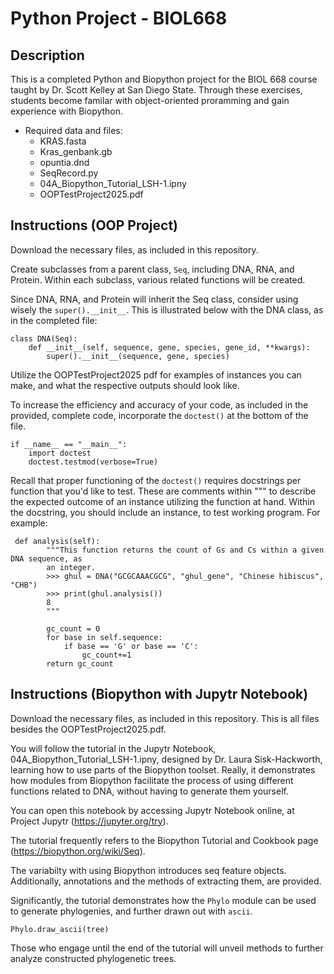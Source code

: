# Python Project - BIOL668
## Description
This is a completed Python and Biopython project for the BIOL 668 course taught by Dr. Scott Kelley at San Diego State. Through these exercises, students become familar with object-oriented proramming and gain experience with Biopython.
- Required data and files:
  - KRAS.fasta
  - Kras_genbank.gb
  - opuntia.dnd
  - SeqRecord.py
  - 04A_Biopython_Tutorial_LSH-1.ipny
  - OOPTestProject2025.pdf
    

## Instructions (OOP Project)
Download the necessary files, as included in this repository.

Create subclasses from a parent class, ``Seq``, including DNA, RNA, and Protein. Within each subclass, various related functions will be created.

Since DNA, RNA, and Protein will inherit the Seq class, consider using wisely the ``super().__init__``. This is illustrated below with the DNA class, as in the completed file: 

```
class DNA(Seq):
    def __init__(self, sequence, gene, species, gene_id, **kwargs):
        super().__init__(sequence, gene, species)
```

Utilize the OOPTestProject2025 pdf for examples of instances you can make, and what the respective outputs should look like.

To increase the efficiency and accuracy of your code, as included in the provided, complete code, incorporate the ``doctest()`` at the bottom of the file. 

```
if __name__ == "__main__":
    import doctest
    doctest.testmod(verbose=True)
```

Recall that proper functioning of the ``doctest()`` requires docstrings per function that you'd like to test. These are comments within """ to describe the expected outcome of an instance utilizing the function at hand. Within the docstring, you should include an instance, to test working program. For example:

```
 def analysis(self):
        """This function returns the count of Gs and Cs within a given DNA sequence, as
        an integer.
        >>> ghul = DNA("GCGCAAACGCG", "ghul_gene", "Chinese hibiscus", "CHB")
        >>> print(ghul.analysis())
        8
        """
        
        gc_count = 0
        for base in self.sequence:
            if base == 'G' or base == 'C':
                gc_count+=1
        return gc_count
```

## Instructions (Biopython with Jupytr Notebook)

Download the necessary files, as included in this repository. This is all files besides the OOPTestProject2025.pdf.

You will follow the tutorial in the Jupytr Notebook, 04A_Biopython_Tutorial_LSH-1.ipny, designed by Dr. Laura Sisk-Hackworth, learning how to use parts of the Biopython toolset. Really, it demonstrates how modules from Biopython facilitate the process of using different functions related to DNA, without having to generate them yourself. 

You can open this notebook by accessing Jupytr Notebook online, at Project Jupytr (https://jupyter.org/try).

The tutorial frequently refers to the Biopython Tutorial and Cookbook page (https://biopython.org/wiki/Seq).

The variabilty with using Biopython introduces seq feature objects. Additionally, annotations and the methods of extracting them, are provided.

Significantly, the tutorial demonstrates how the ``Phylo`` module can be used to generate phylogenies, and further drawn out with ``ascii``.

```
Phylo.draw_ascii(tree)
```

Those who engage until the end of the tutorial will unveil methods to further analyze constructed phylogenetic trees.
